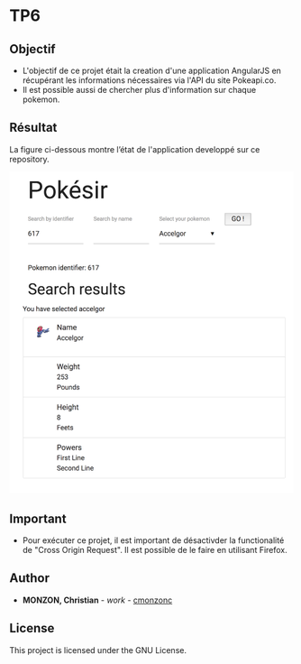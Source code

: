 # TP6

## Objectif

- L'objectif de ce projet était la creation d'une application AngularJS en récupérant les informations nécessaires via l'API du site Pokeapi.co.
- Il est possible aussi de chercher plus d'information sur chaque pokemon.


## Résultat

La figure ci-dessous montre l’état de l'application developpé sur ce repository.

![model3](https://github.com/cmonzonc/sir-tp6/blob/master/resources/tp6.png?raw=true)

## Important
- Pour exécuter ce projet, il est important de désactivder la functionalité de "Cross Origin Request". Il est possible de le faire en utilisant Firefox.

## Author

* **MONZON, Christian** - *work* - [cmonzonc](https://github.com/cmonzonc)


## License

This project is licensed under the GNU License.

